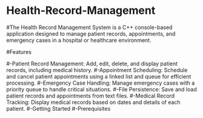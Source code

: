 # Health-Record-Management

#The Health Record Management System is a C++ console-based application designed to manage patient records, appointments, and emergency cases in a hospital or healthcare environment.

#Features

#-Patient Record Management: Add, edit, delete, and display patient records, including medical history.
#-Appointment Scheduling: Schedule and cancel patient appointments using a linked list and queue for efficient processing.
#-Emergency Case Handling: Manage emergency cases with a priority queue to handle critical situations.
#-File Persistence: Save and load patient records and appointments from text files.
#-Medical Record Tracking: Display medical records based on dates and details of each patient.
#-Getting Started
#-Prerequisites

